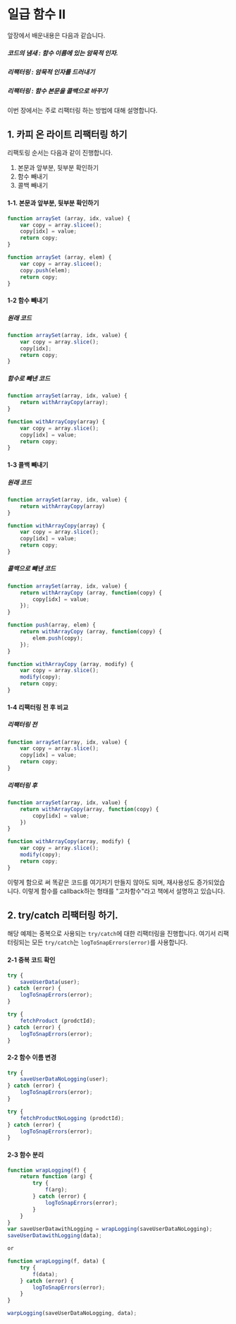 # 일급 함수	II

앞장에서 배운내용은 다음과 같습니다.

##### 코드의 냄새 : 함수 이름에 있는 암묵적 인자.
##### 리팩터링 : 암묵적 인자를 드러내기
##### 리팩터링 : 함수 본문을 콜백으로 바꾸기

이번 장에서는 주로 리팩터링 하는 방법에 대해 설명합니다.

## 1. 카피 온 라이트 리팩터링 하기
리팩토링 순서는 다음과 같이 진행합니다.
1. 본문과 앞부분, 뒷부분 확인하기
2. 함수 빼내기
3. 콜백 빼내기

#### 1-1. 본문과 앞부분, 뒷부분 확인하기
```javascript
function arraySet (array, idx, value) {
    var copy = array.slicee();
    copy[idx] = value;
    return copy;
}

function arraySet (array, elem) {
    var copy = array.slicee();
    copy.push(elem);
    return copy;
}
```

#### 1-2 함수 빼내기

##### 원래 코드
```javascript
function arraySet(array, idx, value) {
    var copy = array.slice();
    copy[idx];
    return copy;
}
```
##### 함수로 빼낸 코드
```javascript
function arraySet(array, idx, value) {
    return withArrayCopy(array);
}

function withArrayCopy(array) {
    var copy = array.slice();
    copy[idx] = value;
    return copy;
}
```

#### 1-3 콜백 빼내기
##### 원래 코드
```javascript
function arraySet(array, idx, value) {
    return withArrayCopy(array)
}

function withArrayCopy(array) {
    var copy = array.slice();
    copy[idx] = value;
    return copy;
}
```

##### 콜백으로 빼낸 코드
```javascript
function arraySet(array, idx, value) {
    return withArrayCopy (array, function(copy) {
        copy[idx] = value;
    });
}

function push(array, elem) {
    return withArrayCopy (array, function(copy) {
        elem.push(copy);
    });
}

function withArrayCopy (array, modify) {
    var copy = array.slice();
    modify(copy);
    return copy;
}
```

#### 1-4 리팩터링 전 후 비교
##### 리팩터링 전
```javascript
function arraySet(array, idx, value) {
    var copy = array.slice();
    copy[idx] = value;
    return copy;
}
```

##### 리팩터링 후
```javascript
function arraySet(array, idx, value) {
    return withArrayCopy(array, function(copy) {
        copy[idx] = value;
    })
}

function withArrayCopy(array, modify) {
    var copy = array.slice();
    modify(copy);
    return copy;
}
```

이렇게 함으로 써 똑같은 코드를 여기저기 만들지 않아도 되며, 재사용성도 증가되었습니다.
이렇게 함수를 callback하는 형태를 "고차함수"라고 책에서 설명하고 있습니다.

## 2. try/catch 리팩터링 하기.
해당 예제는 중복으로 사용되는 `try/catch`에 대한 리팩터링을 진행합니다.
여기서 리팩터링되는 모든 `try/catch`는 `logToSnapErrors(error)`를 사용합니다.
#### 2-1 중복 코드 확인
```javascript
try {
    saveUserData(user);
} catch (error) {
    logToSnapErrors(error);
}

try {
    fetchProduct (prodctId);
} catch (error) {
    logToSnapErrors(error);
}
```

#### 2-2 함수 이름 변경
```javascript
try {
    saveUserDataNoLogging(user);
} catch (error) {
    logToSnapErrors(error);
}

try {
    fetchProductNoLogging (prodctId);
} catch (error) {
    logToSnapErrors(error);
}
```

#### 2-3 함수 분리
```javascript
function wrapLogging(f) {
    return function (arg) {
        try {
            f(arg);
        } catch (error) {
            logToSnapErrors(error);
        }
    }
}
var saveUserDatawithLogging = wrapLogging(saveUserDataNoLogging);
saveUserDatawithLogging(data);

or

function wrapLogging(f, data) {
    try {
        f(data);
    } catch (error) {
        logToSnapErrors(error);
    }
}

warpLogging(saveUserDataNoLogging, data);
```
